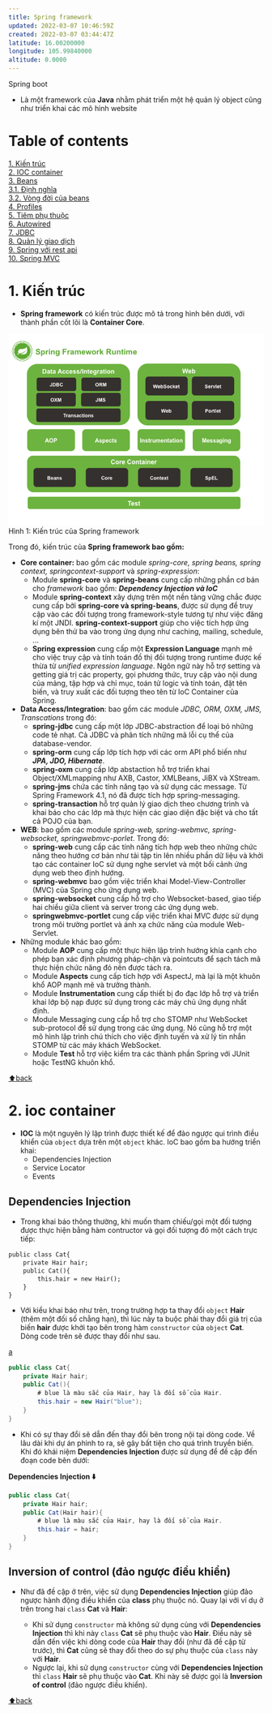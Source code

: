 ```yaml
---
title: Spring framework
updated: 2022-03-07 10:46:59Z
created: 2022-03-07 03:44:47Z
latitude: 16.00200000
longitude: 105.99840000
altitude: 0.0000
---
```


<ctb markdown=1>Spring boot</ctb>
- Là một framework của **Java** nhằm phát triển một hệ quản lý object cũng như triển khai các mô hình website

# Table of contents
[1. Kiến trúc](#1-kiến-trúc) <br>
[2. IOC container](#2-ioc-container)<br>
[3. Beans](3-#Beans)<br>
	[3.1. Định nghĩa](#3-1-định-nghĩa)<br>
	[3.2. Vòng đời của beans](#3-2-vòng-đời)<br>
[4. Profiles](#4-profiles)<br>
[5. Tiêm phụ thuộc](#5-tiêm-phụ-thuộc)<br>
[6. Autowired](#6-autowired)<br>
[7. JDBC](#7-jdbc)<br>
[8. Quản lý giao dịch](#8-quản-lý-giao-dịch)<br>
[9. Spring với rest api](#9-rest-api)<br>
[10. Spring MVC](#10-spring-mvc)<br>

# 1. Kiến trúc
- **Spring framework** có kiến trúc được mô tả trong hình bên dưới, với thành phần cốt lõi  là **Container Core**.

![87b00bf71bfcec1c99354d8f19ae918e.png](../_resources/87b00bf71bfcec1c99354d8f19ae918e.png)
<span>Hình 1: Kiến trúc của Spring framework</span>

<explain markdown=1>
<p markdown=1>Trong đó, kiến trúc của <b markdown=1>Spring framework bao gồm:</b>
<ul markdown=1>
<li><b markdown=1>Core container:</b> bao gồm các module <i markdown=1>spring-core, spring beans, spring context, springcontext-support </i> và <i markdown=1>spring-expression</i>:
<ul markdown=1>
<li>Module <b markdown=1>spring-core</b> và <b markdown=1>spring-beans</b> cung cấp những phần cơ bản cho <i markdown=1>framework</i> bao gồm: <i markdown=1><b markdown=1>Dependency Injection và IoC </b></i>
<li>Module <b markdown=1>spring-context</b> xây dựng trên một nền tảng vững chắc được cung cấp bởi <b markdown=1>spring-core và spring-beans</b>, được sử dụng để truy cập vào các đối tượng trong framework-style tương tự như việc đăng kí một JNDI.  <b markdown=1>spring-context-support</b> giúp cho việc tích hợp ứng dụng bên thử ba vào trong ứng dụng như caching, mailing, schedule, ... 
<li><b markdown=1>Spring expression</b> cung cấp một <b markdown=1>Expression Language</b> mạnh mẽ cho việc truy cập và tính toán đồ thị đối tượng trong runtime được kế thừa từ <i markdown=1>unified expression language</i>. Ngôn ngữ này hỗ trợ setting và getting giá trị các property, gọi phương thức, truy cập vào nội dung của mảng, tập hợp và chỉ mục, toán tử logic và tính toán, đặt tên biến, và truy xuất các đối tượng theo tên từ IoC Container của Spring.
</ul>
<li><b markdown=1>Data Access/Integration</b>: bao gồm các module <i markdown=1>JDBC, ORM, OXM, JMS, Transcations</i> trong đó:
<ul markdown=1>
<li><b markdown=1>spring-jdbc</b> cung cấp một lớp JDBC-abstraction để loại bỏ những code tẻ nhạt. Cả JDBC và phân tích những mã lỗi cụ thể của database-vendor.
<li><b markdown=1>spring-orm</b> cung cấp lớp tích hợp với các orm API phổ biến như <i markdown=1><b markdown=1>JPA, JDO, Hibernate</b></i>.
<li><b markdown=1>spring-oxm</b> cung cấp lớp abstaction hỗ trợ triển khai Object/XMLmapping như AXB,  Castor, XMLBeans, JiBX và XStream.
<li><b markdown=1>spring-jms</b> chứa các tính năng tạo và sử dụng các message. Từ Spring Framework 4.1, nó đã được tích hợp spring-messaging.
<li><b markdown=1>spring-transaction</b> hỗ trợ quản lý giao dịch theo chương trình và khai báo cho các lớp mà thực hiện các giao diện đặc biệt và cho tất cả POJO của bạn.
</ul>
<li><b markdown=1>WEB</b>: bao gồm các module <i markdown=1>spring-web, spring-webmvc, spring-websocket, springwebmvc-porlet</i>. Trong đó:
<ul markdown=1>
<li><b markdown=1>spring-web</b> cung cấp các tính năng tích hợp web theo những chức năng theo hướng cơ bản như tải tập tin lên nhiều phần dữ liệu và khởi tạo các container IoC sử dụng nghe servlet và một bối cảnh ứng dụng web theo định hướng.
<li><b markdown=1>spring-webmvc</b> bao gồm việc triển khai Model-View-Controller (MVC) của Spring cho ứng dụng web.
<li><b markdown=1>spring-websocket</b> cung cấp hỗ trợ cho Websocket-based, giao tiếp hai chiều giữa client và server trong các ứng dụng web.
<li><b markdown=1>springwebmvc-portlet</b> cung cấp việc triển khai MVC được sử dụng trong môi trường portlet và ánh xạ chức năng của module Web-Servlet. 
</ul>
<li>Những module khác bao gồm:
<ul markdown=1>
<li>Module <b markdown=1>AOP</b> cung cấp một thực hiện lập trình hướng khía cạnh cho phép bạn xác định phương pháp-chặn và pointcuts để sạch tách mã thực hiện chức năng đó nên được tách ra.
<li>Module <b markdown=1>Aspects</b> cung cấp tích hợp với AspectJ, mà lại là một khuôn khổ AOP mạnh mẽ và trưởng thành.
<li>Module <b markdown=1>Instrumentation</b> cung cấp thiết bị đo đạc lớp hỗ trợ và triển khai lớp bộ nạp được sử dụng trong các máy chủ ứng dụng 
nhất định.
<li>Module <kp markdown=1>Messaging</kp> cung cấp hỗ trợ cho STOMP như WebSocket sub-protocol để sử dụng trong các ứng dụng. Nó cũng hỗ trợ một mô hình lập trình chú thích cho việc định tuyến và xử lý tin nhắn STOMP từ các máy khách WebSocket.
<li>Module <b markdown=1>Test</b> hỗ trợ việc kiểm tra các thành phần Spring với JUnit hoặc TestNG khuôn khổ. </ul>
</ul>
</p>
</explain>

[:arrow_up:back](#table-of-contents)
# 2. ioc container
- **IOC** là một nguyên lý lập trình được thiết kế để đảo ngược qui trình điều khiển của `object` dựa trên một `object` khác. IoC bao gồm ba hướng triển khai:
	- Dependencies Injection
	- Service Locator
	- Events
## Dependencies Injection

- Trong  khai báo thông thường, khi muốn tham chiếu/gọi một đối tượng được thực hiện bằng hàm contructor và gọi đối tượng đó một cách trực tiếp:
```
public class Cat{
	private Hair hair;
	public Cat(){
		this.hair = new Hair();
	}
}
```
- Với kiểu khai báo như trên, trong trường hợp ta thay đổi `object` **Hair** (thêm một đối số chẳng hạn), thì lúc này ta buộc phải thay đổi giá trị của biến **hair** được khởi tạo bên trong hàm `constructor` của `object` **Cat**. Dòng code trên sẽ được thay đổi như sau.

[a](#a)
```java
public class Cat{
	private Hair hair;
	public Cat(){
		# blue là màu sắc của Hair, hay là đối số của Hair. 
		this.hair = new Hair("blue");
	}
}
```
- Khi có sự thay đổi sẽ dẫn đến thay đổi bên trong nội tại dòng code. Về lâu dài khi dự án phình to ra, sẽ gây bất tiện cho quá trình truyền biến. Khi đó khái niệm **Dependencies Injection** được sử dụng để đề cập đến đoạn code bên dưới:

**Dependencies Injection :arrow_down:**
```java
public class Cat{
    private Hair hair;
    public Cat(Hair hair){
        # blue là màu sắc của Hair, hay là đối số của Hair. 
        this.hair = hair;
    }
}
```

## Inversion of control (đảo ngược điều khiển)
- Như đã đề cập ở trên, việc sử dụng **Dependencies  Injection** giúp đảo ngược hành động điều khiển của **class** phụ thuộc nó. Quay lại với ví dụ ở trên trong hai  `class` **Cat** và **Hair**:
	<explain markdown=1>
	<p markdown=1>
	<ul markdown=1>
	<li>Khi sử dụng <code markdown=1>constructor</code> mà không sử dụng cùng với <b markdown=1>Dependencies Injection</b> thì khi này <code markdown=1>class</code> <b markdown=1>Cat</b> sẽ phụ thuộc vào <b markdown=1>Hair</b>. Điều này sẽ dẫn đến việc khi dòng code của <b markdown=1>Hair</b> thay đổi (như đã đề cập từ trước), thì <b markdown=1>Cat</b> cũng sẽ thay đổi theo do sự phụ thuộc của <code markdown=1>class</code> này với <b markdown=1></b> <b markdown=1>Hair</b>.
	<li>Ngược lại, khi sử dụng <code markdown=1>constructor</code>  cùng với <b markdown=1>Dependencies Injection</b> thì <code markdown=1>class</code> <b markdown=1> Hair</b> sẽ phụ thuộc vào <b markdown=1>Cat</b>. Khi này sẽ được gọi là <b markdown=1>Inversion of control</b> (đảo ngược điều khiển).
	</ul>
	</p>
	</explain>
[:arrow_up:back](#table-of-contents)
